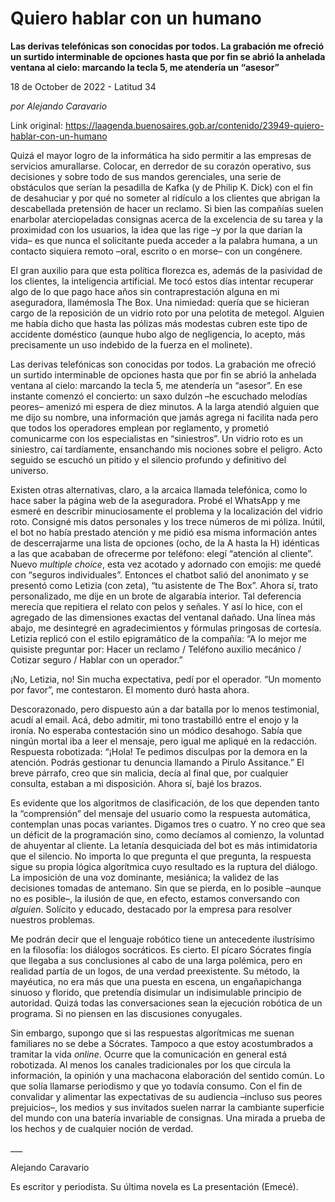 # Quiero hablar con un humano

**Las derivas telefónicas son conocidas por todos. La grabación me ofreció un surtido interminable de opciones hasta que por fin se abrió la anhelada ventana al cielo: marcando la tecla 5, me atendería un “asesor”**

18 de October de 2022 - Latitud 34

_por Alejando Caravario_

Link original: https://laagenda.buenosaires.gob.ar/contenido/23949-quiero-hablar-con-un-humano



Quizá el mayor logro de la informática ha sido permitir a las empresas de servicios amurallarse. Colocar, en derredor de su corazón operativo, sus decisiones y sobre todo de sus mandos gerenciales, una serie de obstáculos que serían la pesadilla de Kafka (y de Philip K. Dick) con el fin de desahuciar y por qué no someter al ridículo a los clientes que abrigan la descabellada pretensión de hacer un reclamo. Si bien las compañías suelen enarbolar aterciopeladas consignas acerca de la excelencia de su tarea y la proximidad con los usuarios, la idea que las rige –y por la que darían la vida– es que nunca el solicitante pueda acceder a la palabra humana, a un contacto siquiera remoto –oral, escrito o en morse– con un congénere.




El gran auxilio para que esta política florezca es, además de la pasividad de los clientes, la inteligencia artificial. Me tocó estos días intentar recuperar algo de lo que pago hace años sin contraprestación alguna en mi aseguradora, llamémosla The Box. Una nimiedad: quería que se hicieran cargo de la reposición de un vidrio roto por una pelotita de metegol. Alguien me había dicho que hasta las pólizas más modestas cubren este tipo de accidente doméstico (aunque hubo algo de negligencia, lo acepto, más precisamente un uso indebido de la fuerza en el molinete).




Las derivas telefónicas son conocidas por todos. La grabación me ofreció un surtido interminable de opciones hasta que por fin se abrió la anhelada ventana al cielo: marcando la tecla 5, me atendería un “asesor”. En ese instante comenzó el concierto: un saxo dulzón –he escuchado melodías peores– amenizó mi espera de diez minutos. A la larga atendió alguien que me dijo su nombre, una información que jamás agrega ni facilita nada pero que todos los operadores emplean por reglamento, y prometió comunicarme con los especialistas en “siniestros”. Un vidrio roto es un siniestro, caí tardíamente, ensanchando mis nociones sobre el peligro. Acto seguido se escuchó un pitido y el silencio profundo y definitivo del universo.




Existen otras alternativas, claro, a la arcaica llamada telefónica, como lo hace saber la página web de la aseguradora. Probé el WhatsApp y me esmeré en describir minuciosamente el problema y la localización del vidrio roto. Consigné mis datos personales y los trece números de mi póliza. Inútil, el bot no había prestado atención y me pidió esa misma información antes de descerrajarme una lista de opciones (ocho, de la A hasta la H) idénticas a las que acababan de ofrecerme por teléfono: elegí “atención al cliente”. Nuevo *multiple choice*, esta vez acotado y adornado con emojis: me quedé con “seguros individuales”. Entonces el chatbot salió del anonimato y se presentó como Letizia (con zeta), “tu asistente de The Box”. Ahora sí, trato personalizado, me dije en un brote de algarabía interior. Tal deferencia merecía que repitiera el relato con pelos y señales. Y así lo hice, con el agregado de las dimensiones exactas del ventanal dañado. Una línea más abajo, me desintegré en agradecimientos y fórmulas pringosas de cortesía. Letizia replicó con el estilo epigramático de la compañía: “A lo mejor me quisiste preguntar por: Hacer un reclamo / Teléfono auxilio mecánico / Cotizar seguro / Hablar con un operador.”




¡No, Letizia, no! Sin mucha expectativa, pedí por el operador. “Un momento por favor”, me contestaron. El momento duró hasta ahora.




Descorazonado, pero dispuesto aún a dar batalla por lo menos testimonial, acudí al email. Acá, debo admitir, mi tono trastabilló entre el enojo y la ironía. No esperaba contestación sino un módico desahogo. Sabía que ningún mortal iba a leer el mensaje, pero igual me apliqué en la redacción. Respuesta robotizada: “¡Hola! Te pedimos disculpas por la demora en la atención. Podrás gestionar tu denuncia llamando a Pirulo Assitance.” El breve párrafo, creo que sin malicia, decía al final que, por cualquier consulta, estaban a mi disposición. Ahora sí, bajé los brazos.




Es evidente que los algoritmos de clasificación, de los que dependen tanto la “comprensión” del mensaje del usuario como la respuesta automática, contemplan unas pocas variantes. Digamos tres o cuatro. Y no creo que sea un déficit de la programación sino, como decíamos al comienzo, la voluntad de ahuyentar al cliente. La letanía desquiciada del bot es más intimidatoria que el silencio. No importa lo que pregunta el que pregunta, la respuesta sigue su propia lógica algorítmica cuyo resultado es la ruptura del diálogo. La imposición de una voz dominante, mesiánica; la validez de las decisiones tomadas de antemano. Sin que se pierda, en lo posible –aunque no es posible–, la ilusión de que, en efecto, estamos conversando con *alguien*. Solícito y educado, destacado por la empresa para resolver nuestros problemas.




Me podrán decir que el lenguaje robótico tiene un antecedente ilustrísimo en la filosofía: los diálogos socráticos. Es cierto. El pícaro Sócrates fingía que llegaba a sus conclusiones al cabo de una larga polémica, pero en realidad partía de un logos, de una verdad preexistente. Su método, la mayéutica, no era más que una puesta en escena, un engañapichanga sinuoso y florido, que pretendía disimular un indisimulable principio de autoridad. Quizá todas las conversaciones sean la ejecución robótica de un programa. Si no piensen en las discusiones conyugales.




Sin embargo, supongo que si las respuestas algorítmicas me suenan familiares no se debe a Sócrates. Tampoco a que estoy acostumbrados a tramitar la vida *online*. Ocurre que la comunicación en general está robotizada. Al menos los canales tradicionales por los que circula la información, la opinión y una machacona elaboración del sentido común. Lo que solía llamarse periodismo y que yo todavía consumo. Con el fin de convalidar y alimentar las expectativas de su audiencia –incluso sus peores prejuicios–, los medios y sus invitados suelen narrar la cambiante superficie del mundo con una batería invariable de consignas. Una mirada a prueba de los hechos y de cualquier noción de verdad.




\_\_\_




Alejando Caravario




Es escritor y periodista. Su última novela es La presentación (Emecé).



